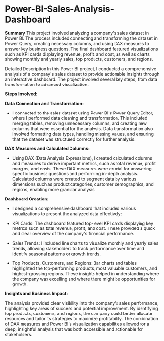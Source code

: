 # Power-BI-Sales-Analysis-Dashboard
**Summary**
This project involved analyzing a company's sales dataset in Power BI. The process included connecting and transforming the dataset in Power Query, creating necessary columns, and using DAX measures to answer key business questions. The final dashboard featured visualizations such as KPI cards displaying revenue, profit, and cost, as well as charts showing monthly and yearly sales, top products, customers, and regions.

Detailed Description
In this Power BI project, I conducted a comprehensive analysis of a company's sales dataset to provide actionable insights through an interactive dashboard. The project involved several key steps, from data transformation to advanced visualization.

**Steps Involved:**

**Data Connection and Transformation:**

- I connected to the sales dataset using Power BI's Power Query Editor, where I performed data cleaning and transformation. This included merging tables, removing unnecessary columns, and creating new columns that were essential for the analysis. Data transformation also involved formatting data types, handling missing values, and ensuring that the dataset was structured correctly for further analysis.
  
**DAX Measures and Calculated Columns:**

- Using DAX (Data Analysis Expressions), I created calculated columns and measures to derive important metrics, such as total revenue, profit margins, and costs. These DAX measures were crucial for answering specific business questions and performing in-depth analysis. Calculated columns were created to segment data by various dimensions such as product categories, customer demographics, and regions, enabling more granular analysis.
  
**Dashboard Creation:**
- I designed a comprehensive dashboard that included various visualizations to present the analyzed data effectively:

- KPI Cards: The dashboard featured top-level KPI cards displaying key metrics such as total revenue, profit, and cost. These provided a quick and clear overview of the company's financial performance.

- Sales Trends: I included line charts to visualize monthly and yearly sales trends, allowing stakeholders to track performance over time and identify seasonal patterns or growth trends.

- Top Products, Customers, and Regions: Bar charts and tables highlighted the top-performing products, most valuable customers, and highest-grossing regions. These insights helped in understanding where the company was excelling and where there might be opportunities for growth.

**Insights and Business Impact:**

The analysis provided clear visibility into the company's sales performance, highlighting key areas of success and potential improvement. By identifying top products, customers, and regions, the company could better allocate resources and tailor its strategies to maximize profitability.
The combination of DAX measures and Power BI's visualization capabilities allowed for a deep, insightful analysis that was both accessible and actionable for stakeholders.
